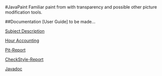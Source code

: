 #JavaPaint
Familiar paint from with transparency and possible other picture modification tools.

##Documentation
[User Guide] to be made...

[Subject Description](https://github.com/kapistelijaKrisu/JavaPaint/blob/master/Documentation/aiheenKuvausJaRakenne.md)

[Hour Accounting](https://github.com/kapistelijaKrisu/JavaPaint/blob/master/Documentation/hour-accounting.md)

[Pit-Report](https://htmlpreview.github.io/?https://github.com/kapistelijaKrisu/JavaPaint/blob/master/Documentation/pit/201704271811/index.html)

[CheckStyle-Report](https://htmlpreview.github.io/?https://github.com/kapistelijaKrisu/JavaPaint/blob/master/Documentation/checkstyle/checkstyle.html)

[Javadoc](https://htmlpreview.github.io/?https://github.com/kapistelijaKrisu/JavaPaint/blob/master/Documentation/checkstyle/apidocs/index.html)
